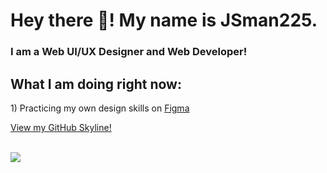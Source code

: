 
<h1>Hey there 👋! My name is JSman225.</h1>
<h3>I am a Web UI/UX Designer and Web Developer!</h3>

<h2>What I am doing right now:</h2>
<p>  1) Practicing my own design skills on <a href="https://figma.com">Figma</a></p>

<a href="https://skyline.github.com/JSman225/2022">View my GitHub Skyline!</a>
<br>
<br>

<img src="https://github-readme-stats.vercel.app/api/top-langs/?username=JSman225&theme=dark"/>
